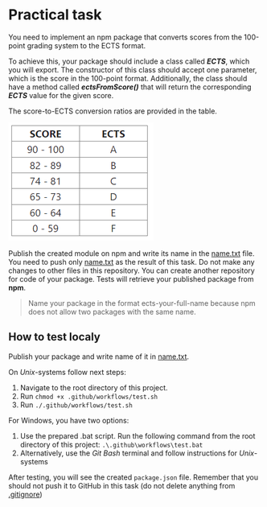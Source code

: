 # Practical task

You need to implement an npm package that converts scores from the 100-point grading system to the ECTS format.

To achieve this, your package should include a class called **_ECTS_**, which you will export. The constructor of this class should accept one parameter, which is the score in the 100-point format. Additionally, the class should have a method called **_ectsFromScore()_** that will return the corresponding **_ECTS_** value for the given score.

The score-to-ECTS conversion ratios are provided in the table.

![table](ECTS.png)

Publish the created module on npm and write its name in the [name.txt](name.txt) file. You need to push only [name.txt](name.txt) as the result of this task. Do not make any changes to other files in this repository. You can create another repository for code of your package. Tests will retrieve your published package from **npm**.

> Name your package in the format ects-your-full-name because npm does not allow two packages with the same name.

## How to test localy

Publish your package and write name of it in [name.txt](name.txt). 

On *Unix*-systems follow next steps:

1. Navigate to the root directory of this project.
2. Run `chmod +x .github/workflows/test.sh`
3. Run `./.github/workflows/test.sh`

For Windows, you have two options:

1. Use the prepared .bat script. Run the following command from the root directory of this project: `.\.github\workflows\test.bat`
2. Alternatively, use the *Git Bash* terminal and follow instructions for *Unix*-systems

After testing, you will see the created `package.json` file. Remember that you should not push it to GitHub in this task (do not delete anything from [.gitignore](.gitignore))
